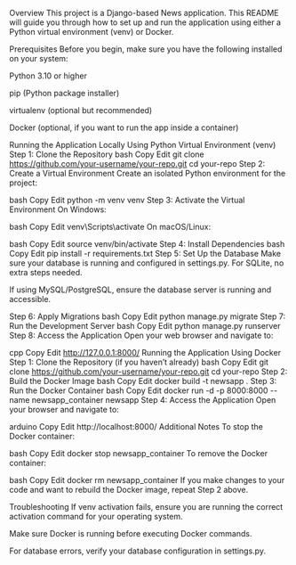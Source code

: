 Overview
This project is a Django-based News application. This README will guide you through how to set up and run the application using either a Python virtual environment (venv) or Docker.

Prerequisites
Before you begin, make sure you have the following installed on your system:

Python 3.10 or higher

pip (Python package installer)

virtualenv (optional but recommended)

Docker (optional, if you want to run the app inside a container)

Running the Application Locally Using Python Virtual Environment (venv)
Step 1: Clone the Repository
bash
Copy
Edit
git clone https://github.com/your-username/your-repo.git
cd your-repo
Step 2: Create a Virtual Environment
Create an isolated Python environment for the project:

bash
Copy
Edit
python -m venv venv
Step 3: Activate the Virtual Environment
On Windows:

bash
Copy
Edit
venv\Scripts\activate
On macOS/Linux:

bash
Copy
Edit
source venv/bin/activate
Step 4: Install Dependencies
bash
Copy
Edit
pip install -r requirements.txt
Step 5: Set Up the Database
Make sure your database is running and configured in settings.py. For SQLite, no extra steps needed.

If using MySQL/PostgreSQL, ensure the database server is running and accessible.

Step 6: Apply Migrations
bash
Copy
Edit
python manage.py migrate
Step 7: Run the Development Server
bash
Copy
Edit
python manage.py runserver
Step 8: Access the Application
Open your web browser and navigate to:

cpp
Copy
Edit
http://127.0.0.1:8000/
Running the Application Using Docker
Step 1: Clone the Repository (if you haven’t already)
bash
Copy
Edit
git clone https://github.com/your-username/your-repo.git
cd your-repo
Step 2: Build the Docker Image
bash
Copy
Edit
docker build -t newsapp .
Step 3: Run the Docker Container
bash
Copy
Edit
docker run -d -p 8000:8000 --name newsapp_container newsapp
Step 4: Access the Application
Open your browser and navigate to:

arduino
Copy
Edit
http://localhost:8000/
Additional Notes
To stop the Docker container:

bash
Copy
Edit
docker stop newsapp_container
To remove the Docker container:

bash
Copy
Edit
docker rm newsapp_container
If you make changes to your code and want to rebuild the Docker image, repeat Step 2 above.

Troubleshooting
If venv activation fails, ensure you are running the correct activation command for your operating system.

Make sure Docker is running before executing Docker commands.

For database errors, verify your database configuration in settings.py.